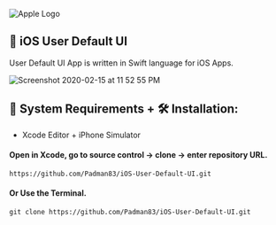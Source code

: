 ![Apple Logo](https://user-images.githubusercontent.com/45048950/73131198-bca1e580-4041-11ea-8f8d-ebfd844f0e64.png) 

## 📱 iOS User Default UI

User Default UI App is written in Swift language for iOS Apps.

![Screenshot 2020-02-15 at 11 52 55 PM](https://user-images.githubusercontent.com/45048950/74590968-865af300-504e-11ea-85ac-81f11a4b689c.png)

## 🧰 System Requirements + 🛠️ Installation:

* Xcode Editor + iPhone Simulator

#### Open in Xcode, go to source control -> clone -> enter repository URL.

```
https://github.com/Padman83/iOS-User-Default-UI.git
```

#### Or Use the Terminal.

```
git clone https://github.com/Padman83/iOS-User-Default-UI.git
```
